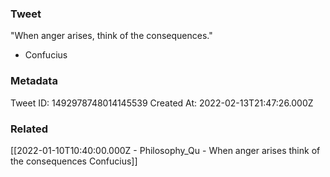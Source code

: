 ### Tweet
"When anger arises, think of the consequences." 

- Confucius

### Metadata
Tweet ID: 1492978748014145539
Created At: 2022-02-13T21:47:26.000Z

### Related
[[2022-01-10T10:40:00.000Z - Philosophy_Qu - When anger arises think of the consequences  Confucius]]

